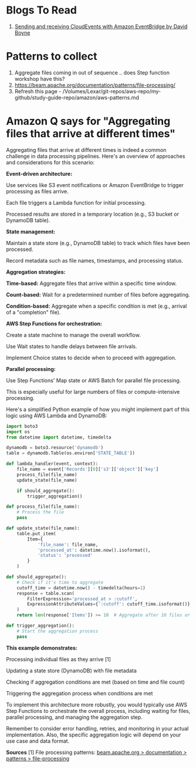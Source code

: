 
# Blogs To Read


1. [Sending and receiving CloudEvents with Amazon EventBridge by David Boyne](https://aws.amazon.com/blogs/compute/sending-and-receiving-cloudevents-with-amazon-eventbridge/)

# Patterns to collect

1. Aggregate files coming in out of sequence .. does Step function workshop have this?
1. https://beam.apache.org/documentation/patterns/file-processing/
2. Refresh this page - /Volumes/Lexar/git-repos/aws-repo/my-github/study-guide-repo/amazon/aws-patterns.md

# Amazon Q says for "Aggregating files that arrive at different times"

Aggregating files that arrive at different times is indeed a common challenge in data processing pipelines. Here's an overview of approaches and considerations for this scenario:

**Event-driven architecture:**

Use services like S3 event notifications or Amazon EventBridge to trigger processing as files arrive.

Each file triggers a Lambda function for initial processing.

Processed results are stored in a temporary location (e.g., S3 bucket or DynamoDB table).

**State management:**

Maintain a state store (e.g., DynamoDB table) to track which files have been processed.

Record metadata such as file names, timestamps, and processing status.

**Aggregation strategies:**

**Time-based:** Aggregate files that arrive within a specific time window.

**Count-based:** Wait for a predetermined number of files before aggregating.

**Condition-based:** Aggregate when a specific condition is met (e.g., arrival of a "completion" file).

**AWS Step Functions for orchestration:**

Create a state machine to manage the overall workflow.

Use Wait states to handle delays between file arrivals.

Implement Choice states to decide when to proceed with aggregation.

**Parallel processing:**

Use Step Functions' Map state or AWS Batch for parallel file processing.

This is especially useful for large numbers of files or compute-intensive processing.

Here's a simplified Python example of how you might implement part of this logic using AWS Lambda and DynamoDB:

```py
import boto3
import os
from datetime import datetime, timedelta

dynamodb = boto3.resource('dynamodb')
table = dynamodb.Table(os.environ['STATE_TABLE'])

def lambda_handler(event, context):
    file_name = event['Records'][0]['s3']['object']['key']
    process_file(file_name)
    update_state(file_name)

    if should_aggregate():
        trigger_aggregation()

def process_file(file_name):
    # Process the file
    pass

def update_state(file_name):
    table.put_item(
        Item={
            'file_name': file_name,
            'processed_at': datetime.now().isoformat(),
            'status': 'processed'
        }
    )

def should_aggregate():
    # Check if it's time to aggregate
    cutoff_time = datetime.now() - timedelta(hours=1)
    response = table.scan(
        FilterExpression='processed_at > :cutoff',
        ExpressionAttributeValues={':cutoff': cutoff_time.isoformat()}
    )
    return len(response['Items']) >= 10  # Aggregate after 10 files or 1 hour

def trigger_aggregation():
    # Start the aggregation process
    pass
```

**This example demonstrates:**

Processing individual files as they arrive [1]

Updating a state store (DynamoDB) with file metadata

Checking if aggregation conditions are met (based on time and file count)

Triggering the aggregation process when conditions are met

To implement this architecture more robustly, you would typically use AWS Step Functions to orchestrate the overall process, including waiting for files, parallel processing, and managing the aggregation step.

Remember to consider error handling, retries, and monitoring in your actual implementation. Also, the specific aggregation logic will depend on your use case and data format.

**Sources**
[1] File processing patterns: [beam.apache.org > documentation > patterns >  file-processing](https://beam.apache.org/documentation/patterns/file-processing/)
